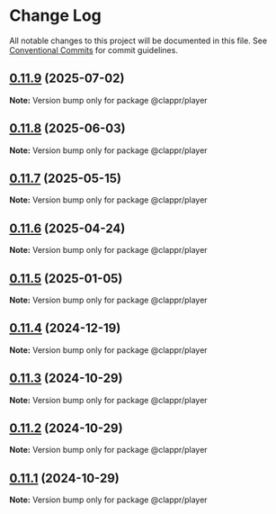# Change Log

All notable changes to this project will be documented in this file.
See [Conventional Commits](https://conventionalcommits.org) for commit guidelines.

## [0.11.9](https://github.com/clappr/clappr/compare/@clappr/player@0.11.8...@clappr/player@0.11.9) (2025-07-02)

**Note:** Version bump only for package @clappr/player





## [0.11.8](https://github.com/clappr/clappr/compare/@clappr/player@0.11.7...@clappr/player@0.11.8) (2025-06-03)

**Note:** Version bump only for package @clappr/player





## [0.11.7](https://github.com/clappr/clappr/compare/@clappr/player@0.11.6...@clappr/player@0.11.7) (2025-05-15)

**Note:** Version bump only for package @clappr/player





## [0.11.6](https://github.com/clappr/clappr/compare/@clappr/player@0.11.5...@clappr/player@0.11.6) (2025-04-24)

**Note:** Version bump only for package @clappr/player





## [0.11.5](https://github.com/clappr/clappr/compare/@clappr/player@0.11.4...@clappr/player@0.11.5) (2025-01-05)

**Note:** Version bump only for package @clappr/player





## [0.11.4](https://github.com/clappr/clappr/compare/@clappr/player@0.11.3...@clappr/player@0.11.4) (2024-12-19)

**Note:** Version bump only for package @clappr/player





## [0.11.3](https://github.com/clappr/clappr/compare/@clappr/player@0.11.2...@clappr/player@0.11.3) (2024-10-29)

**Note:** Version bump only for package @clappr/player





## [0.11.2](https://github.com/clappr/clappr/compare/@clappr/player@0.11.1...@clappr/player@0.11.2) (2024-10-29)

**Note:** Version bump only for package @clappr/player





## [0.11.1](https://github.com/clappr/clappr/compare/@clappr/player@0.11.0...@clappr/player@0.11.1) (2024-10-29)

**Note:** Version bump only for package @clappr/player
